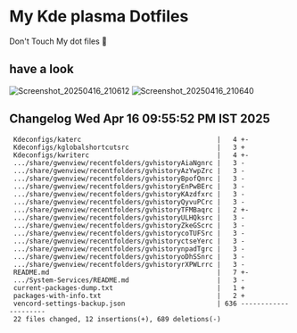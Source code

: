 # My Kde plasma Dotfiles
  Don't Touch My dot files 🙂
 
## have a look
![Screenshot_20250416_210612](https://github.com/user-attachments/assets/650244d5-776e-4b31-96fb-10811a3cfa27)
![Screenshot_20250416_210640](https://github.com/user-attachments/assets/07fac3d3-7ce1-4f10-ad4c-1ffa33ed7e84)
 
## Changelog Wed Apr 16 09:55:52 PM IST 2025
```
 Kdeconfigs/katerc                                  |   4 +-
 Kdeconfigs/kglobalshortcutsrc                      |   3 +
 Kdeconfigs/kwriterc                                |   4 +-
 .../share/gwenview/recentfolders/gvhistoryAiaNgnrc |   3 -
 .../share/gwenview/recentfolders/gvhistoryAzYwpZrc |   3 -
 .../share/gwenview/recentfolders/gvhistoryBpofQnrc |   3 -
 .../share/gwenview/recentfolders/gvhistoryEnPwBErc |   3 -
 .../share/gwenview/recentfolders/gvhistoryKAzdfxrc |   3 -
 .../share/gwenview/recentfolders/gvhistoryQyvuPCrc |   3 -
 .../share/gwenview/recentfolders/gvhistoryTFMBaqrc |   2 +-
 .../share/gwenview/recentfolders/gvhistoryULHQksrc |   3 -
 .../share/gwenview/recentfolders/gvhistoryZkeGScrc |   3 -
 .../share/gwenview/recentfolders/gvhistorycoTUFSrc |   3 -
 .../share/gwenview/recentfolders/gvhistoryctseYerc |   3 -
 .../share/gwenview/recentfolders/gvhistorynpadTgrc |   3 -
 .../share/gwenview/recentfolders/gvhistoryoDhSSnrc |   3 -
 .../share/gwenview/recentfolders/gvhistoryrXPWLrrc |   3 -
 README.md                                          |   7 +-
 .../System-Services/README.md                      |   3 -
 current-packages-dump.txt                          |   1 +
 packages-with-info.txt                             |   2 +
 vencord-settings-backup.json                       | 636 ---------------------
 22 files changed, 12 insertions(+), 689 deletions(-)
```
 
